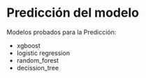 # Predicción del modelo

Modelos probados para la Predicción:
- xgboost
- logistic regression
- random_forest
- decission_tree
